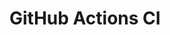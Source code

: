 # GitHub Actions CI





































































































































































































































































































































































































































































































































































































































































































































































































































































































































































































































































































































































































































































































































































































































































































































































































































































































